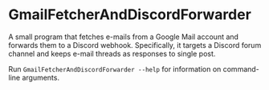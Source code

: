 # GmailFetcherAndDiscordForwarder
A small program that fetches e-mails from a Google Mail account and forwards them to a Discord webhook. Specifically, it targets a Discord forum channel and keeps e-mail threads as responses to single post.

Run  `GmailFetcherAndDiscordForwarder --help` for information on command-line arguments. 
